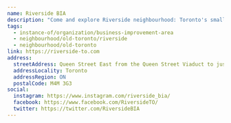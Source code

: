 ```yaml
---
name: Riverside BIA
description: "Come and explore Riverside neighbourhood: Toronto's small town in the big city. Rich in culture, heritage, and art, the area has tons of unique eateries, cafes, shops and attractions – just across the bridge from Toronto's downtown core. One of Toronto's first BIAs, founded by local business and property owners in 1980."
tags:
  - instance-of/organization/business-improvement-area
  - neighbourhood/old-toronto/riverside
  - neighbourhood/old-toronto
link: https://riverside-to.com
address:
  streetAddress: Queen Street East from the Queen Street Viaduct to just east of De Grassi Street
  addressLocality: Toronto
  addressRegion: ON
  postalCode: M4M 3G3
social:
  instagram: https://www.instagram.com/riverside_bia/
  facebook: https://www.facebook.com/RiversideTO/
  twitter: https://twitter.com/RiversideBIA
---
```

